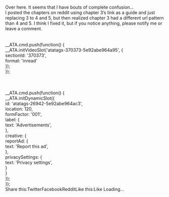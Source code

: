 <br/>
Over here. It seems that I have bouts of complete confusion…<br/>
I posted the chapters on reddit using chapter 3’s link as a guide and just replacing 3 to 4 and 5, but then realized chapter 3 had a different url pattern than 4 and 5. I think I fixed it, but if you notice anything, please notify me or leave a comment.<br/>
<br/>
<br/>
            __ATA.cmd.push(function() {<br/>
                __ATA.initVideoSlot('atatags-370373-5e92abe964a95', {<br/>
                    sectionId: '370373',<br/>
                    format: 'inread'<br/>
                });<br/>
            });<br/>
        <br/>
 <br/>
<br/>
				__ATA.cmd.push(function() {<br/>
					__ATA.initDynamicSlot({<br/>
						id: 'atatags-26942-5e92abe964ac3',<br/>
						location: 120,<br/>
						formFactor: '001',<br/>
						label: {<br/>
							text: 'Advertisements',<br/>
						},<br/>
						creative: {<br/>
							reportAd: {<br/>
								text: 'Report this ad',<br/>
							},<br/>
							privacySettings: {<br/>
								text: 'Privacy settings',<br/>
							}<br/>
						}<br/>
					});<br/>
				});<br/>
			Share this:TwitterFacebookRedditLike this:Like Loading... 